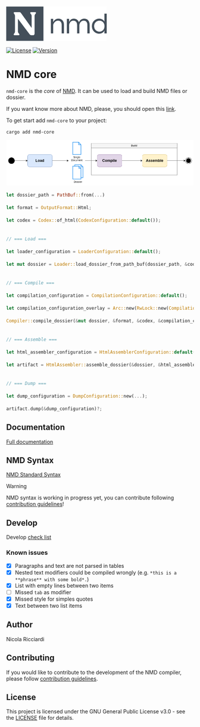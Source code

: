 ![Logo](images/logo.png)

[![License](https://img.shields.io/badge/license-GPL3-green.svg)](LICENSE)
[![Version](https://img.shields.io/badge/version-v0.40.0-blue.svg)](CHANGELOG.md)

# NMD core

`nmd-core` is the *core* of [NMD](https://github.com/nricciardi/nmd). It can be used to load and build NMD files or dossier.

If you want know more about NMD, please, you should open this [link](https://github.com/nricciardi/nmd).

To get start add `nmd-core` to your project:

```shell
cargo add nmd-core
```

![](images/nmd-lifecycle.png)

```rust
let dossier_path = PathBuf::from(...)

let format = OutputFormat::Html;

let codex = Codex::of_html(CodexConfiguration::default());


// === Load ===

let loader_configuration = LoaderConfiguration::default();

let mut dossier = Loader::load_dossier_from_path_buf(dossier_path, &codex, &loader_configuration)?;


// === Compile ===

let compilation_configuration = CompilationConfiguration::default();

let compilation_configuration_overlay = Arc::new(RwLock::new(CompilationConfigurationOverLay::default()));

Compiler::compile_dossier(&mut dossier, &format, &codex, &compilation_configuration, compilation_configuration_overlay)?;


// === Assemble ===

let html_assembler_configuration = HtmlAssemblerConfiguration::default();

let artifact = HtmlAssembler::assemble_dossier(&dossier, &html_assembler_configuration)?;


// === Dump === 

let dump_configuration = DumpConfiguration::new(...);

artifact.dump(&dump_configuration)?;
```

## Documentation

[Full documentation](target/doc/nmd_core/index.html)

## NMD Syntax

[NMD Standard Syntax](NMD.md)

> [!WARNING]
> NMD syntax is working in progress yet, you can contribute following [contribution guidelines](CONTRIBUTING.md)!


## Develop

Develop [check list](DEVELOP.md)

### Known issues

- [x] Paragraphs and text are not parsed in tables
- [x] Nested text modifiers could be compiled wrongly (e.g. `*this is a **phrase** with some bold*.`)
- [x] List with empty lines between two items
- [ ] Missed `tab` as modifier
- [x] Missed style for simples quotes
- [x] Text between two list items

## Author

Nicola Ricciardi

## Contributing

If you would like to contribute to the development of the NMD compiler, please follow [contribution guidelines](CONTRIBUTING.md).

## License

This project is licensed under the GNU General Public License v3.0 - see the [LICENSE](LICENSE) file for details.
